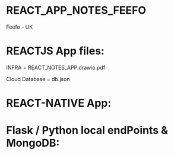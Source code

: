 # REACT_APP_NOTES_FEEFO
Feefo - UK



# REACTJS App files:
INFRA = REACT_NOTES_APP.drawio.pdf

Cloud Database = db.json



# REACT-NATIVE App:




# Flask / Python local endPoints & MongoDB:




